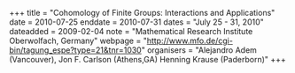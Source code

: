 +++
title = "Cohomology of Finite Groups: Interactions and Applications"
date = 2010-07-25
enddate = 2010-07-31
dates = "July 25 - 31, 2010"
dateadded = 2009-02-04
note = "Mathematical Research Institute Oberwolfach, Germany"
webpage = "http://www.mfo.de/cgi-bin/tagung_espe?type=21&tnr=1030"
organisers = "Alejandro Adem (Vancouver), Jon F. Carlson (Athens,GA) Henning Krause 
(Paderborn)"
+++
